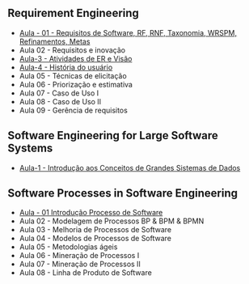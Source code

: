 ## Requirement Engineering
- [Aula - 01 - Requisitos de Software, RF, RNF, Taxonomia, WRSPM, Refinamentos, Metas](./Requirement-Engineering/20210512/README.md)
- Aula 02 - Requisitos e inovação
- [Aula-3 - Atividades de ER e Visão](./Requirement-Engineering/20210526/README.md)
- [Aula-4 - História do usuário](./Requirement-Engineering/20210602/README.md)
- Aula 05 - Técnicas de elicitação
- Aula 06 - Priorização e estimativa
- Aula 07 - Caso de Uso I
- Aula 08 - Caso de Uso II
- Aula 09 - Gerência de requisitos


## Software Engineering for Large Software Systems
- [Aula-1 - Introdução aos Conceitos de Grandes Sistemas de Dados](./Software-Engineering-for-Large-Software-Systems/20210511/README.md)

## Software Processes in Software Engineering
- [Aula - 01 Introdução Processo de Software](./Software-Processes-in-Software-Engineering/20210510/README.md)
- Aula 02 - Modelagem de Processos BP & BPM & BPMN
- Aula 03 - Melhoria de Processos de Software
- Aula 04 - Modelos de Processos de Software
- Aula 05 - Metodologias ágeis
- Aula 06 - Mineração de Processos I
- Aula 07 - Mineração de Processos II
- Aula 08 - Linha de Produto de Software